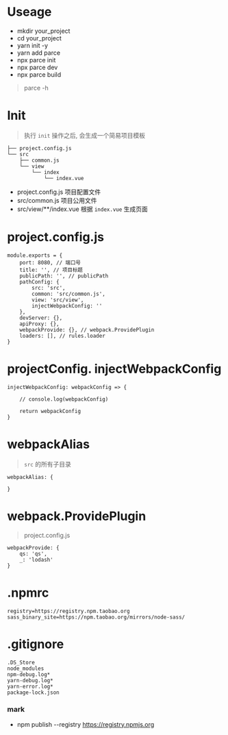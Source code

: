 # Useage

* mkdir your_project
* cd your_project
* yarn init -y
* yarn add parce
* npx parce init
* npx parce dev
* npx parce build

> parce -h

# Init

> 执行 `init` 操作之后, 会生成一个简易项目模板

```
├── project.config.js
└── src
    ├── common.js
    └── view
        └── index
            └── index.vue
```

* project.config.js 项目配置文件
* src/common.js 项目公用文件
* src/view/\*\*/index.vue 根据 `index.vue` 生成页面

# project.config.js

```
module.exports = {
    port: 8080, // 端口号
    title: '', // 项目标题
    publicPath: '', // publicPath
    pathConfig: {
        src: 'src',
        common: 'src/common.js',
        view: 'src/view',
        injectWebpackConfig: ''
    },
    devServer: {},
    apiProxy: {},
    webpackProvide: {}, // webpack.ProvidePlugin
    loaders: [], // rules.loader
}
```

# projectConfig. injectWebpackConfig

```
injectWebpackConfig: webpackConfig => {

    // console.log(webpackConfig)

    return webpackConfig
}
```

# webpackAlias

> `src` 的所有子目录

```
webpackAlias: {

}
```

# webpack.ProvidePlugin

> project.config.js

```
webpackProvide: {
    qs: 'qs',
    _: 'lodash'
}
```

# .npmrc

```
registry=https://registry.npm.taobao.org
sass_binary_site=https://npm.taobao.org/mirrors/node-sass/
```

# .gitignore

```
.DS_Store
node_modules
npm-debug.log*
yarn-debug.log*
yarn-error.log*
package-lock.json
```


### mark

* npm publish --registry https://registry.npmjs.org
